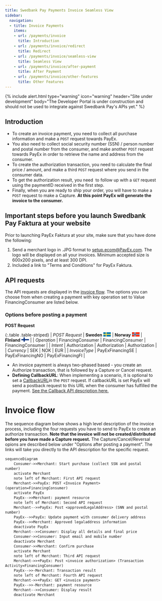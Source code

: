 ```yaml
---
title: Swedbank Pay Payments Invoice Seamless View
sidebar:
  navigation:
  - title: Invoice Payments
    items:
    - url: /payments/invoice
      title: Introduction
    - url: /payments/invoice/redirect
      title: Redirect
    - url: /payments/invoice/seamless-view
      title: Seamless View
    - url: /payments/invoice/after-payment
      title: After Payment
    - url: /payments/invoice/other-features
      title: Other Features
---
```


{% include alert.html type="warning"
                      icon="warning"
                      header="Site under development"
                      body="The Developer Portal is under construction and 
                      should not be used to integrate against Swedbank Pay's 
                      APIs yet." %}

## Introduction

*   To create an invoice payment, you need to collect all purchase information 
    and make a `POST` request towards PayEx.
*   You also need to collect social security number (SSN) / person number 
    and postal number from the consumer, and make another `POST` request 
    towards PayEx in order to retrieve the name and address from the consumer.
*   To create the authorization transaction, you need to calculate the final 
    price / amount, and make a third `POST` request where you send 
    in the consumer data.
*   To get the authorization result, you need  to follow up with a 
    `GET` request using the paymentID received in the first step.
*   Finally, when you are ready to ship your order, you will have to make 
    a `POST` request to make a Capture. 
    **At this point PayEx will generate the invoice to the consumer.**

## Important steps before you launch Swedbank Pay Faktura at your website

Prior to launching PayEx Faktura at your site, make sure that you 
have done the following:  

1.  Send a merchant logo in .JPG format to [setup.ecom@PayEx.com][setup-mail]. 
    The logo will be displayed on all your invoices. Minimum accepted size 
    is 600x200 pixels, and at least 300 DPI.
2.  Included a link to "Terms and Conditions" for PayEx Faktura.

## API requests

The API requests are displayed in the [invoice flow](#invoice-flow). 
The options you can choose from when creating a payment with key operation set 
to Value FinancingConsumer are listed below.

### Options before posting a payment

**POST Request**

{:.table .table-striped}
| *POST Request* |	**Sweden** ![Swedish flag][se-png] |	**Norway** ![Norwegian flag][no-png] |	**FInland** ![Finish flag][fi-png] |
| *Operation* |	FinancingConsumer	| FinancingConsumer |	FinancingConsumer |
| *Intent* |	Authorization |	Authorization |	Authorization |
| *Currency* |	SEK |	NOK |	EUR |
| *InvoiceType* |	PayExFinancingSE |	PayExFinancingNO |	PayExFinancingFI |

*   An invoice payment is always two-phased based - you create an 
    Authorize transaction, that is followed by a Capture or Cancel request.
*   **Defining CallbackURL**: When implementing a scenario, it is optional 
    to set a [CallbackURL][callback-url]in the `POST` request. 
    If callbackURL is set PayEx will send a postback request to this URL when 
    the consumer has fulfilled the payment. 
    [See the Callback API description here.][callback-api]

# Invoice flow

The sequence diagram below shows a high level description of the 
invoice process, including the four requests you have to send to PayEx to 
create an authorize transaction. 
**Note that the invoice will not be created/distributed before you have 
made a Capture request.** 
The Capture/Cancel/Reversal opions are described below under 
"Options after posting a payment". 
The links will take you directly to the API description for the specific request. 

```mermaid
sequenceDiagram
    Consumer->>Merchant: Start purchase (collect SSN and postal number)
    activate Merchant
    note left of Merchant: First API request 
    Merchant->>PayEx: POST <Invoice Payment> (operation=FinancingConsumer)
    activate PayEx
    PayEx-->>Merchant: payment resource
    note left of Merchant: Second API request
    Merchant-->>PayEx: Post <approvedLegalAddress> (SNN and postal number)
    PayEx-->>PayEx: Update payment with consumer delivery address
    PayEx-->>Merchant: Approved legaladdress information
    deactivate PayEx
    Merchant-->>Consumer: Display all details and final price
    Consumer->>Consumer: Input email and mobile number
    deactivate Merchant
    Consumer->>Merchant: Confirm purchase
    activate Merchant
    note left of Merchant: Third API request
    Merchant->>+PayEx: Post <invoice authorization> (Transaction Activity=FinancingConsumer)
    PayEx-->>-Merchant: Transaction result
    note left of Merchant: Fourth API request
    Merchant->>+PayEx: GET <invoice payment> 
    PayEx-->>-Merchant: payment resource
    Merchant-->>Consumer: Display result
    deactivate Merchant
```

[approved-legal-address]: #
[callback-api]: #
[callback-url]: #
[fi-png]: /assets/img/fi.png
[invoice-payments]: #
[no-png]: /assets/img/no.png
[se-png]: /assets/img/se.png
[setup-mail]: mailto:setup.ecom@PayEx.com
[technical-reference]: #
